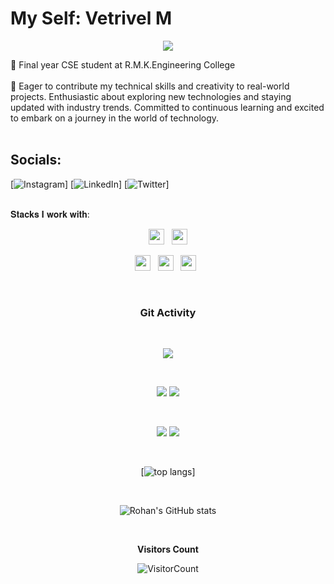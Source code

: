 


# My Self: Vetrivel M
<p align="center">
  <img src="https://readme-typing-svg.herokuapp.com?color=0d8eceF&size=30&center=true&vCenter=true&width=550&height=70&lines=Hey+There+👋,+I'm+Vetrivel+M;+An+Software+Engineer+;An+UX+Designer+;">
</p>
 🔹 Final year CSE student at R.M.K.Engineering College <br><br> 🔹 Eager to contribute my technical skills and creativity to real-world projects. Enthusiastic about exploring new technologies and staying updated with industry trends. Committed to continuous learning and excited to embark on a journey in the world of technology.<br><br>

## Socials:
[![Instagram](https://www.instagram.com/vetrivel_msvm07/)] [![LinkedIn](https://www.linkedin.com/in/vetrivel-m-667379247/)] [![Twitter](https://twitter.com/Vetrivel_msvm07)]

  <br/>
  <div>
𝐒𝐭𝐚𝐜𝐤𝐬 𝐈 𝐰𝐨𝐫𝐤 𝐰𝐢𝐭𝐡:


<p  align="center">
<img src="https://img.shields.io/badge/HTML5-E34F26?style=for-the-badge&logo=html5&logoColor=white" height="25"/>
  &nbsp;
<img src="https://img.shields.io/badge/CSS3-1572B6?style=for-the-badge&logo=css3&logoColor=white" height="25"/>  
 </p>
 <p  align="center">
<img src="https://img.shields.io/badge/JavaScript-323330?style=for-the-badge&logo=javascript&logoColor=F7DF1E" height="25"/>
  &nbsp;
<img src="https://img.shields.io/badge/Python-3776AB?style=for-the-badge&logo=python&logoColor=white" height="25"/>
  &nbsp;
<img src="https://img.shields.io/badge/Java-ED8B00?style=for-the-badge&logo=java&logoColor=white" height="25"/>  
  &nbsp;
  
  &nbsp;
 

 </p>
 
 
 
  
 

 </p>
 

<div align="center" width=100%>



### Git Activity

<br/>

<div align="center">
  
![](https://github-profile-summary-cards.vercel.app/api/cards/profile-details?username=VictorVijayprasad&theme=github_dark)
  
<br/>

![](https://github-profile-summary-cards.vercel.app/api/cards/most-commit-language?username=VictorVijayprasad&theme=github_dark)
![](https://github-profile-summary-cards.vercel.app/api/cards/stats?username=VictorVijayprasad&theme=github_dark)
  
<br/>

![](https://github-profile-summary-cards.vercel.app/api/cards/repos-per-language?username=VictorVijayprasad&theme=github_dark)
![](https://github-profile-summary-cards.vercel.app/api/cards/productive-time?username=VictorVijayprasad&theme=github_dark)
  
<br/>

[![top langs](https://github-readme-stats.vercel.app/api/top-langs/?username=VictorVijayprasad&layout=compact&theme=radical)]
  
<br/>

![Rohan's GitHub stats](https://github-readme-stats.vercel.app/api?username=VictorVijayprasad&show_icons=true&theme=radical)
  
<br/>
  
</div>

**Visitors Count** 

![VisitorCount](https://profile-counter.glitch.me/{VictorVijayprasad}/count.svg) </div>



